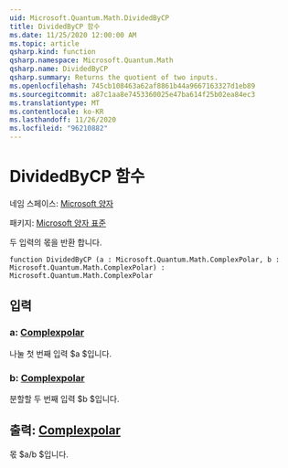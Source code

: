 ```yaml
---
uid: Microsoft.Quantum.Math.DividedByCP
title: DividedByCP 함수
ms.date: 11/25/2020 12:00:00 AM
ms.topic: article
qsharp.kind: function
qsharp.namespace: Microsoft.Quantum.Math
qsharp.name: DividedByCP
qsharp.summary: Returns the quotient of two inputs.
ms.openlocfilehash: 745cb108463a62af8861b44a9667163327d1eb89
ms.sourcegitcommit: a87c1aa8e7453360025e47ba614f25b02ea84ec3
ms.translationtype: MT
ms.contentlocale: ko-KR
ms.lasthandoff: 11/26/2020
ms.locfileid: "96210882"
---
```

# <a name="dividedbycp-function"></a>DividedByCP 함수

네임 스페이스: [Microsoft 양자](xref:Microsoft.Quantum.Math)

패키지: [Microsoft 양자 표준](https://nuget.org/packages/Microsoft.Quantum.Standard)


두 입력의 몫을 반환 합니다.

```qsharp
function DividedByCP (a : Microsoft.Quantum.Math.ComplexPolar, b : Microsoft.Quantum.Math.ComplexPolar) : Microsoft.Quantum.Math.ComplexPolar
```


## <a name="input"></a>입력

### <a name="a--complexpolar"></a>a: [Complexpolar](xref:Microsoft.Quantum.Math.ComplexPolar)

나눌 첫 번째 입력 $a $입니다.


### <a name="b--complexpolar"></a>b: [Complexpolar](xref:Microsoft.Quantum.Math.ComplexPolar)

분할할 두 번째 입력 $b $입니다.



## <a name="output--complexpolar"></a>출력: [Complexpolar](xref:Microsoft.Quantum.Math.ComplexPolar)

몫 $a/b $입니다.